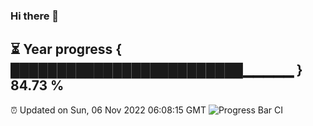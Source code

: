 ### Hi there 👋
⏳ Year progress { █████████████████████████▁▁▁▁▁ } 84.73 %
---
⏰ Updated on Sun, 06 Nov 2022 06:08:15 GMT
![Progress Bar CI](https://github.com/Moyi321/Moyi321/workflows/Progress%20Bar%20CI/badge.svg)
